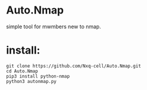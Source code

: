 # Auto.Nmap
simple tool for mwmbers new to nmap.

# install:

```
git clone https://github.com/Nxq-cell/Auto.Nmap.git
cd Auto.Nmap
pip3 install python-nmap
python3 autonmap.py
```
